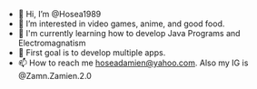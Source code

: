 - 👋 Hi, I’m @Hosea1989
- 👀 I’m interested in video games, anime, and good food. 
- 🌱 I'm currently learning how to develop Java Programs and Electromagnatism
- 💞️ First goal is to develop multiple apps. 
- 📫 How to reach me hoseadamien@yahoo.com. Also my IG is @Zamn.Zamien.2.0

<!---
Hosea1989/Hosea1989 is a ✨ special ✨ repository because its `README.md` (this file) appears on your GitHub profile.
You can click the Preview link to take a look at your changes.
--->
